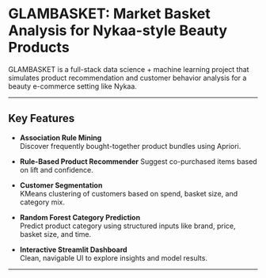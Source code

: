 #  GLAMBASKET: Market Basket Analysis for Nykaa-style Beauty Products

GLAMBASKET is a full-stack data science + machine learning project that simulates product recommendation and customer behavior analysis for a beauty e-commerce setting like Nykaa.

---

##  Key Features

-  **Association Rule Mining**  
  Discover frequently bought-together product bundles using Apriori.

-  **Rule-Based Product Recommender**
  Suggest co-purchased items based on lift and confidence.

-  **Customer Segmentation**  
  KMeans clustering of customers based on spend, basket size, and category mix.

-  **Random Forest Category Prediction**  
  Predict product category using structured inputs like brand, price, basket size, and time.

-  **Interactive Streamlit Dashboard**  
  Clean, navigable UI to explore insights and model results.

---


